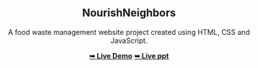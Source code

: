 <h2 align="center">NourishNeighbors</h2>
<div align="center">
<p>A food waste management website project created using HTML, CSS and JavaScript.</p>
<a href="http://127.0.0.1:5501/index.html" target="_blank"><strong>➥ Live Demo</strong></a>
<a href="[lifestyles.pptx]" target="_blank"><strong>➥ Live ppt</strong></a>
</div> <br/><br/>

